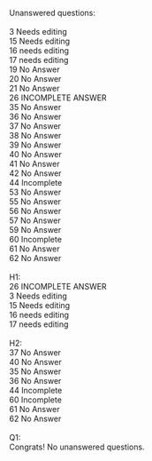 Unanswered questions:<br /><br />3 Needs editing<br />15 Needs editing<br />16 needs editing<br />17 needs editing<br />19 No Answer<br />20 No Answer<br />21 No Answer<br />26 INCOMPLETE ANSWER<br />35 No Answer<br />36 No Answer<br />37 No Answer<br />38 No Answer<br />39 No Answer<br />40 No Answer<br />41 No Answer<br />42 No Answer<br />44 Incomplete<br />53 No Answer<br />55 No Answer<br />56 No Answer<br />57 No Answer<br />59 No Answer<br />60 Incomplete<br />61 No Answer<br />62 No Answer<br /><br />H1:<br />26 INCOMPLETE ANSWER<br />3 Needs editing<br />15 Needs editing<br />16 needs editing<br />17 needs editing<br /><br />H2:<br />37 No Answer<br />40 No Answer<br />35 No Answer<br />36 No Answer<br />44 Incomplete<br />60 Incomplete<br />61 No Answer<br />62 No Answer<br /><br />Q1:<br />Congrats! No unanswered questions.<br /><br />